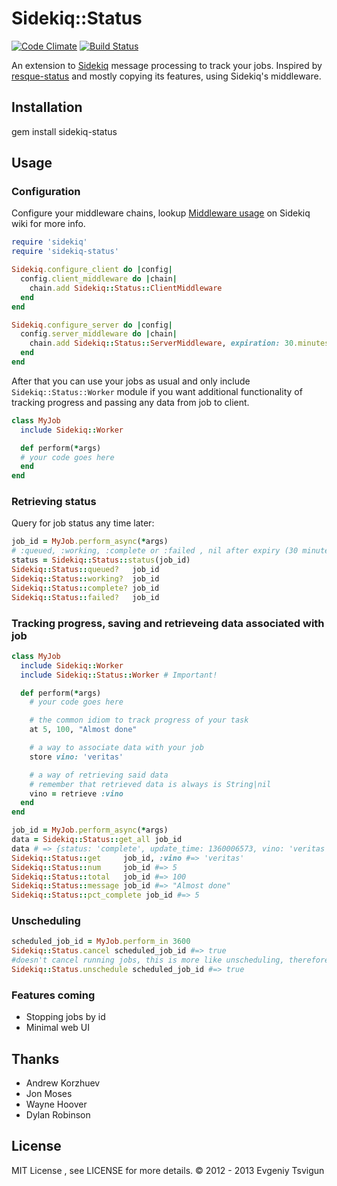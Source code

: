 # Sidekiq::Status

[![Code Climate](https://codeclimate.com/github/utgarda/sidekiq-status.png)](https://codeclimate.com/github/utgarda/sidekiq-status)
[![Build Status](https://secure.travis-ci.org/utgarda/sidekiq-status.png)](http://travis-ci.org/utgarda/sidekiq-status)

An extension to [Sidekiq](http://github.com/mperham/sidekiq) message processing to track your jobs. Inspired
by [resque-status](http://github.com/quirkey/resque-status) and mostly copying its features, using Sidekiq's middleware.

## Installation

gem install sidekiq-status

## Usage

### Configuration

Configure your middleware chains, lookup [Middleware usage](https://github.com/mperham/sidekiq/wiki/Middleware)
on Sidekiq wiki for more info.

``` ruby
require 'sidekiq'
require 'sidekiq-status'

Sidekiq.configure_client do |config|
  config.client_middleware do |chain|
    chain.add Sidekiq::Status::ClientMiddleware
  end
end

Sidekiq.configure_server do |config|
  config.server_middleware do |chain|
    chain.add Sidekiq::Status::ServerMiddleware, expiration: 30.minutes # default
  end
end
```

After that you can use your jobs as usual and only include `Sidekiq::Status::Worker` module if you want additional functionality of tracking progress and passing any data from job to client.

``` ruby
class MyJob
  include Sidekiq::Worker

  def perform(*args)
  # your code goes here
  end
end
```

### Retrieving status

Query for job status any time later:

``` ruby
job_id = MyJob.perform_async(*args)
# :queued, :working, :complete or :failed , nil after expiry (30 minutes)
status = Sidekiq::Status::status(job_id)
Sidekiq::Status::queued?   job_id
Sidekiq::Status::working?  job_id
Sidekiq::Status::complete? job_id
Sidekiq::Status::failed?   job_id
```

### Tracking progress, saving and retrieveing data associated with job

``` ruby
class MyJob
  include Sidekiq::Worker
  include Sidekiq::Status::Worker # Important!

  def perform(*args)
    # your code goes here

    # the common idiom to track progress of your task
    at 5, 100, "Almost done"

    # a way to associate data with your job
    store vino: 'veritas'

    # a way of retrieving said data
    # remember that retrieved data is always is String|nil
    vino = retrieve :vino
  end
end

job_id = MyJob.perform_async(*args)
data = Sidekiq::Status::get_all job_id
data # => {status: 'complete', update_time: 1360006573, vino: 'veritas'}
Sidekiq::Status::get     job_id, :vino #=> 'veritas'
Sidekiq::Status::num     job_id #=> 5
Sidekiq::Status::total   job_id #=> 100
Sidekiq::Status::message job_id #=> "Almost done"
Sidekiq::Status::pct_complete job_id #=> 5
```
### Unscheduling

```ruby
scheduled_job_id = MyJob.perform_in 3600
Sidekiq::Status.cancel scheduled_job_id #=> true
#doesn't cancel running jobs, this is more like unscheduling, therefore an alias:
Sidekiq::Status.unschedule scheduled_job_id #=> true
```

### Features coming
* Stopping jobs by id
* Minimal web UI

## Thanks
* Andrew Korzhuev
* Jon Moses
* Wayne Hoover
* Dylan Robinson

## License
MIT License , see LICENSE for more details.
© 2012 - 2013 Evgeniy Tsvigun

